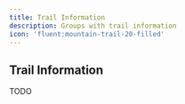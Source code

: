 ```yaml
---
title: Trail Information
description: Groups with trail information
icon: 'fluent:mountain-trail-20-filled'
---
```



## Trail Information

TODO